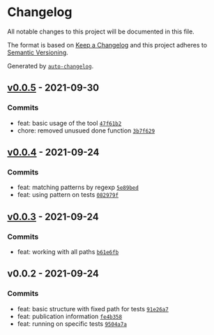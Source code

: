# Changelog

All notable changes to this project will be documented in this file.

The format is based on [Keep a Changelog](https://keepachangelog.com/en/1.0.0/)
and this project adheres to [Semantic Versioning](https://semver.org/spec/v2.0.0.html).

Generated by [`auto-changelog`](https://github.com/CookPete/auto-changelog).

## [v0.0.5](https://github.com/ktfth/spect/compare/v0.0.4...v0.0.5) - 2021-09-30

### Commits

- feat: basic usage of the tool [`47f61b2`](https://github.com/ktfth/spect/commit/47f61b2a40e00e1a7c4b8b6bb1c22c4386b4005e)
- chore: removed unusued done function [`3b7f629`](https://github.com/ktfth/spect/commit/3b7f629164d73e830f4267061c68c149a3a4c630)

## [v0.0.4](https://github.com/ktfth/spect/compare/v0.0.3...v0.0.4) - 2021-09-24

### Commits

- feat: matching patterns by regexp [`5e89bed`](https://github.com/ktfth/spect/commit/5e89bed34a2d0731456bffdd091ad58dafffd610)
- feat: using pattern on tests [`082979f`](https://github.com/ktfth/spect/commit/082979f8ee33980bda098fd2f179626c67163e4c)

## [v0.0.3](https://github.com/ktfth/spect/compare/v0.0.2...v0.0.3) - 2021-09-24

### Commits

- feat: working with all paths [`b61e6fb`](https://github.com/ktfth/spect/commit/b61e6fbf2dfd1096997fd22fdc8800767053b726)

## v0.0.2 - 2021-09-24

### Commits

- feat: basic structure with fixed path for tests [`91e26a7`](https://github.com/ktfth/spect/commit/91e26a70f6b1576f8cccc5a5fa95c7badb374b51)
- feat: publication information [`fe4b358`](https://github.com/ktfth/spect/commit/fe4b3580db2facdd6bddbcf19b0e7c2145875697)
- feat: running on specific tests [`9504a7a`](https://github.com/ktfth/spect/commit/9504a7ae191e3c1662fa8362858ff43a504b4f70)
